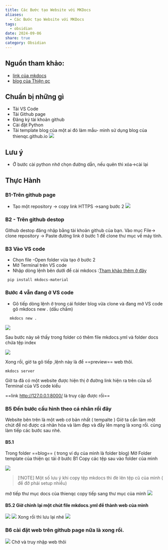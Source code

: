 ```yaml
---
title: Các Bước tạo Website với MKDocs
aliases:
  - Các Bước tạo Website với MKDocs
tags:
  - obsidian
date: 2024-09-06
share: true
category: Obsidian
---
```

## Nguồn tham khảo:
- [link của mkdocs](https://squidfunk.github.io/mkdocs-material/getting-started/)
- [blog của Thiện qc](https://thienqc.github.io/blog/tags/)
## Chuẩn bị những gì

- Tải VS Code
- Tải Github page
-  Đăng ký tài khoản github
- Cài đặt Python
- Tải template blog của một ai đó làm mẫu- mình sử dụng blog của thienqc.github.io
![](https://i.imgur.com/HHVnbz8.png)

## Lưu ý
-  Ở bước cài python nhớ chọn đường dẫn, nếu quên thì xóa->cài lại 
## Thực Hành

### B1-Trên github page
- Tạo một repository -> copy link HTTPS ->sang bước 2
![](https://i.imgur.com/9uaeMmK.png)

### B2 - Trên github destop 

Github destop đăng nhập bằng tài khoản github của bạn.
Vào mục File-> clone repository -> Paste đường link ở bước 1 để clone thư mục về máy tính. 

### B3  Vào VS code
 - Chọn file -Open folder vừa tạo ở bước 2
 - Mở Terminal trên VS code
 -  Nhập dòng lệnh bên dưới để cài mkdocs :[Tham khảo thêm ở đây](https://squidfunk.github.io/mkdocs-material/getting-started/)
 
```
 pip install mkdocs-material
```
### Bước 4 vẫn đang ở VS code

- Gõ tiếp dòng lệnh ở trong cái folder blog  vừa clone và đang mở VS code gõ mkdocs new . (dấu chấm)
  
```
  mkdocs new . 
```
![](https://i.imgur.com/fX0eRRn.png)

Sau bước này sẽ thấy trong folder có thêm file mkdocs.yml và folder docs chứa tệp index

![](https://i.imgur.com/EYg61hK.png)

Xong rồi, giờ ta gõ tiếp ,lệnh này là để ==preview== web thôi. 



```
mkdocs server
```

Giờ ta đã có một website được hiện thị ở đường link hiện ra trên cửa sổ Terminal của VS code kiểu 

 ==link http://127.0.0.1:8000/ là truy cập được rồi==

### B5 Đến bước cấu hình theo cá nhân rồi đây

Website bên trên là một web cơ bản nhất ( tempalte ) Giờ ta cần làm một chút để nó được cá nhân hóa và làm đẹp và đẩy lên mạng là xong rồi. cùng làm tiếp các bước sau nhé.

#### B5.1 
 Trong folder ==blog==  ( trong ví dụ của mình là folder blog)
Mở Folder template của thiện qc tải ở bước B1 Copy các tệp sau vào folder của mình

![](https://i.imgur.com/7iZxVU7.png)


> [!NOTE] Một số lưu ý khi copy
> tệp mkdocs thì đè lên tệp cũ của mình ( để đỡ phải setup nhiều)


mở tiếp thư mục docs của thienqc copy tiếp sang thư mục của mình
![](https://i.imgur.com/DvjeTAQ.png)
#### B5.2 Giờ chỉnh lại một chút file mkdocs.yml để thành web của mình

![](https://i.imgur.com/MDp8rEm.png)
![](https://i.imgur.com/qlNAB2Q.png)
Xong rồi thì lưu lại nhé
![](https://i.imgur.com/Y5icZXE.png)
### B6 cài đặt web trên github page nữa là xong rồi.

![](https://i.imgur.com/LmEl2s8.png)
Chờ và truy nhập web thôi
